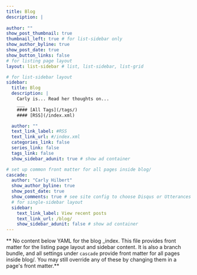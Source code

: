 ```yaml
---
title: Blog
description: |
  
author: ""
show_post_thumbnail: true
thumbnail_left: true # for list-sidebar only
show_author_byline: true
show_post_date: true
show_button_links: false
# for listing page layout
layout: list-sidebar # list, list-sidebar, list-grid

# for list-sidebar layout
sidebar: 
  title: Blog
  description: |
    Carly is... Read her thoughts on... 
    ___
    #### [All Tags](/tags/)
    #### [RSS](/index.xml)

  author: ""
  text_link_label: #RSS
  text_link_url: #/index.xml
  categories_link: false
  series_link: false
  tags_link: false
  show_sidebar_adunit: true # show ad container

# set up common front matter for all pages inside blog/
cascade:
  author: "Carly Hilbert"
  show_author_byline: true
  show_post_date: true
  show_comments: true # see site config to choose Disqus or Utterances
  # for single-sidebar layout
  sidebar:
    text_link_label: View recent posts
    text_link_url: /blog/
    show_sidebar_adunit: false # show ad container
---
```


** No content below YAML for the blog _index. This file provides front matter for the listing page layout and sidebar content. It is also a branch bundle, and all settings under `cascade` provide front matter for all pages inside blog/. You may still override any of these by changing them in a page's front matter.**
